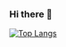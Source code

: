 ### Hi there 👋
[![Top Langs](https://github-readme-stats-git-masterrstaa-rickstaa.vercel.app/api/top-langs/?username=NielsOostindie&theme=transparent)](https://github.com/anuraghazra/github-readme-stats)
<!--
**NielsOostindie/NielsOostindie* is a ✨ _special_ ✨ repository because its `README.md` (this file) appears on your GitHub profile.

Here are some ideas to get you started:

- 🔭 I’m currently working on ...
- 🌱 I’m currently learning ...
- 👯 I’m looking to collaborate on ...
- 🤔 I’m looking for help with ...
- 💬 Ask me about ...
- 📫 How to reach me: ...
- 😄 Pronouns: ...
- ⚡ Fun fact: ...
-->

